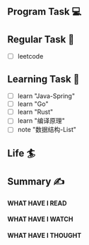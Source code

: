 

## Program Task  💻

## Regular Task  🤡
- [ ] leetcode

## Learning Task 🎯
- [ ] learn "Java-Spring"
- [ ] learn "Go"
- [ ] learn "Rust"
- [ ] learn "编译原理"
- [ ] note "数据结构-List"

## Life 🏄

## Summary ✍
####  WHAT HAVE I READ

#### WHAT HAVE I WATCH

#### WHAT HAVE I THOUGHT
